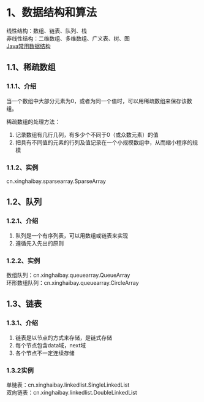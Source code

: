 # 1、数据结构和算法
线性结构：数组、链表、队列、栈<br/>
非线性结构：二维数组、多维数组、广义表、树、图<br/>
[Java常用数据结构](https://github.com/yeyunzaifufan/leetcode-java/wiki/%E5%B8%B8%E7%94%A8%E6%95%B0%E6%8D%AE%E7%BB%93%E6%9E%84)
## 1.1、稀疏数组
### 1.1.1、介绍
当一个数组中大部分元素为0，或者为同一个值时，可以用稀疏数组来保存该数组。

稀疏数组的处理方法：
1. 记录数组有几行几列，有多少个不同于0（或众数元素）的值
2. 把具有不同值的元素的行列及值记录在一个小规模数组中，从而缩小程序的规模
### 1.1.2、实例
cn.xinghaibay.sparsearray.SparseArray

## 1.2、队列
### 1.2.1、介绍
1. 队列是一个有序列表，可以用数组或链表来实现
2. 遵循先入先出的原则
### 1.2.2、实例
数组队列：cn.xinghaibay.queuearray.QueueArray<br/>
环形数组队列：cn.xinghaibay.queuearray.CircleArray

## 1.3、链表
### 1.3.1、介绍
1. 链表是以节点的方式来存储，是链式存储
2. 每个节点包含data域，next域
3. 各个节点不一定连续存储
### 1.3.2实例
单链表：cn.xinghaibay.linkedlist.SingleLinkedList<br/>
双向链表：cn.xinghaibay.linkedlist.DoubleLinkedList